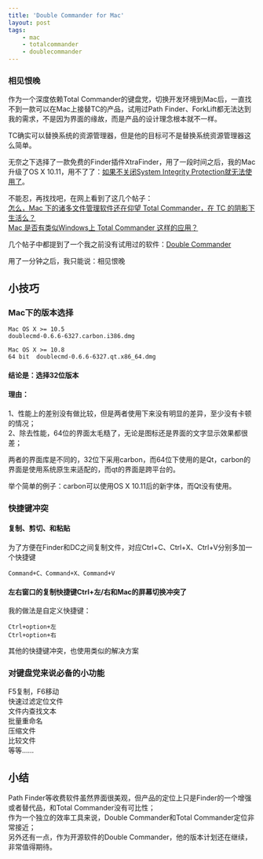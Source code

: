 ```yaml
---
title: 'Double Commander for Mac'
layout: post
tags:
    - mac
    - totalcommander
    - doublecommander
---
```


### 相见恨晚
作为一个深度依赖Total Commander的键盘党，切换开发环境到Mac后，一直找不到一款可以在Mac上接替TC的产品，试用过Path Finder、ForkLift都无法达到我的需求，不是因为界面的缘故，而是产品的设计理念根本就不一样。

TC确实可以替换系统的资源管理器，但是他的目标可不是替换系统资源管理器这么简单。

无奈之下选择了一款免费的Finder插件XtraFinder，用了一段时间之后，我的Mac升级了OS X 10.11，用不了了：[如果不关闭System Integrity Protection就无法使用了](https://www.trankynam.com/xtrafinder/sip.html)。

不能忍，再找找吧，在网上看到了这几个帖子：  
[怎么，Mac 下的诸多文件管理软件还在仰望 Total Commander，在 TC 的阴影下生活么？](https://www.v2ex.com/t/66737)  
[Mac 是否有类似Windows上 Total Commander 这样的应用？](http://www.zhihu.com/question/19607061)

几个帖子中都提到了一个我之前没有试用过的软件：[Double Commander](http://doublecmd.sourceforge.net/)

用了一分钟之后，我只能说：相见恨晚

## 小技巧

### Mac下的版本选择
```
Mac OS X >= 10.5
doublecmd-0.6.6-6327.carbon.i386.dmg

Mac OS X >= 10.8	
64 bit	doublecmd-0.6.6-6327.qt.x86_64.dmg
```

#### 结论是：选择32位版本
#### 理由： 
1、性能上的差别没有做比较，但是两者使用下来没有明显的差异，至少没有卡顿的情况；  
2、除去性能，64位的界面太毛糙了，无论是图标还是界面的文字显示效果都很差；  

两者的界面库是不同的，32位下采用carbon，而64位下使用的是Qt，carbon的界面是使用系统原生来适配的，而qt的界面是跨平台的。

举个简单的例子：carbon可以使用OS X 10.11后的新字体，而Qt没有使用。


### 快捷键冲突
#### 复制、剪切、和粘贴
为了方便在Finder和DC之间复制文件，对应Ctrl+C、Ctrl+X、Ctrl+V分别多加一个快捷键   
``` 
Command+C、Command+X、Command+V
```

#### 左右窗口的复制快捷键Ctrl+左/右和Mac的屏幕切换冲突了
我的做法是自定义快捷键：  
```
Ctrl+option+左
Ctrl+option+右
```

其他的快捷键冲突，也使用类似的解决方案


###  对键盘党来说必备的小功能
F5复制，F6移动  
快速过滤定位文件  
文件内查找文本  
批量重命名  
压缩文件  
比较文件  
等等……  

## 小结
Path Finder等收费软件虽然界面很美观，但产品的定位上只是Finder的一个增强或者替代品，和Total Commander没有可比性；  
作为一个独立的效率工具来说，Double Commander和Total Commander定位非常接近；  
另外还有一点，作为开源软件的Double Commander，他的版本计划还在继续，非常值得期待。  